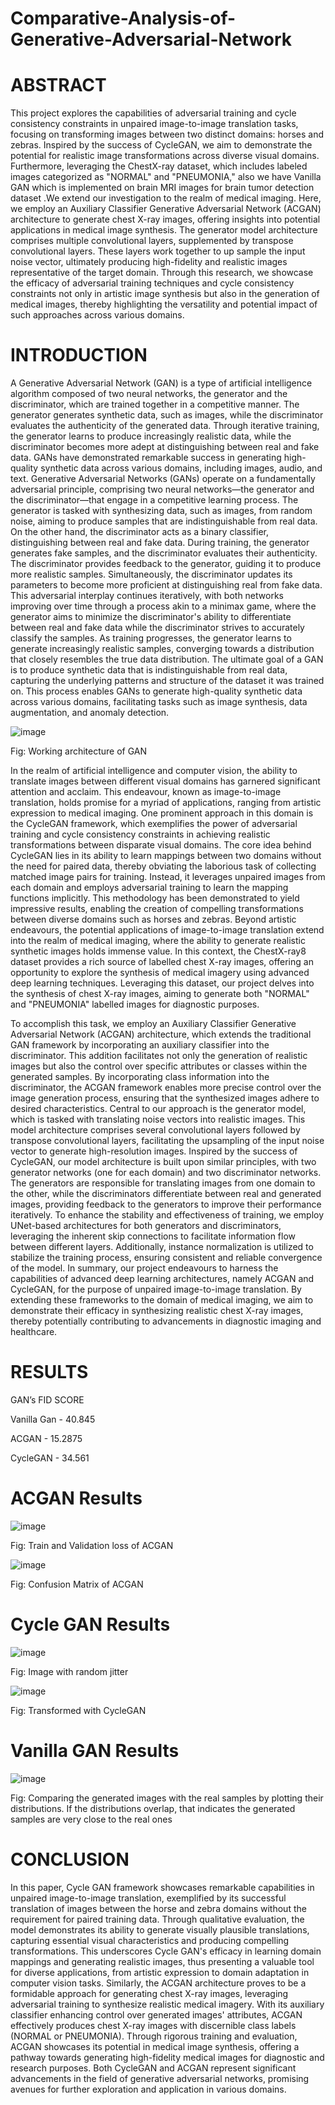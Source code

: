 # Comparative-Analysis-of-Generative-Adversarial-Network
# ABSTRACT

This project explores the capabilities of adversarial training and cycle consistency constraints in unpaired image-to-image translation tasks, focusing on transforming images between two distinct domains: horses and zebras. Inspired by the success of CycleGAN, we aim to demonstrate the potential for realistic image transformations across diverse visual domains. Furthermore, leveraging the ChestX-ray dataset, which includes labeled images categorized as "NORMAL" and "PNEUMONIA," also we have Vanilla GAN which is implemented on brain MRI images for brain tumor detection dataset .We extend our investigation to the realm of medical imaging. Here, we employ an Auxiliary Classifier Generative Adversarial Network (ACGAN) architecture to generate chest X-ray images, offering insights into potential applications in medical image synthesis. The generator model architecture comprises multiple convolutional layers, supplemented by transpose convolutional layers. These layers work together to up sample the input noise vector, ultimately producing high-fidelity and realistic images representative of the target domain.
Through this research, we showcase the efficacy of adversarial training techniques and cycle consistency constraints not only in artistic image synthesis but also in the generation of medical images, thereby highlighting the versatility and potential impact of such approaches across various domains.

# INTRODUCTION
A Generative Adversarial Network (GAN) is a type of artificial intelligence algorithm composed of two neural networks, the generator and the discriminator, which are trained together in a competitive manner. The generator generates synthetic data, such as images, while the discriminator evaluates the authenticity of the generated data. Through iterative training, the generator learns to produce increasingly realistic data, while the discriminator becomes more adept at distinguishing between real and fake data. GANs have demonstrated remarkable success in generating high-quality synthetic data across various domains, including images, audio, and text. Generative Adversarial Networks (GANs) operate on a fundamentally adversarial principle, comprising two neural networks—the generator and the discriminator—that engage in a competitive learning process. The generator is tasked with synthesizing data, such as images, from random noise, aiming to produce samples that are indistinguishable from real data. On the other hand, the discriminator acts as a binary classifier, distinguishing between real and fake data. During training, the generator generates fake samples, and the discriminator evaluates their authenticity. The discriminator provides feedback to the generator, guiding it to produce more realistic samples. Simultaneously, the discriminator updates its parameters to become more proficient at distinguishing real from fake data. This adversarial interplay continues iteratively, with both networks improving over time through a process akin to a minimax game, where the generator aims to minimize the discriminator's ability to differentiate between real and fake data while the discriminator strives to accurately classify the samples. As training progresses, the generator learns to generate increasingly realistic samples, converging towards a distribution that closely resembles the true data distribution. The ultimate goal of a GAN is to produce synthetic data that is indistinguishable from real data, capturing the underlying patterns and structure of the dataset it was trained on. This process enables GANs to generate high-quality synthetic data across various domains, facilitating tasks such as image synthesis, data augmentation, and anomaly detection.

![image](https://github.com/Himanshu300703/Comparative-Analysis-of-Generative-Adversarial-Network/assets/91286198/b3783cd7-fdc4-4a3c-972e-1bd328da4bc1)

Fig: Working architecture of GAN

In the realm of artificial intelligence and computer vision, the ability to translate images between different visual domains has garnered significant attention and acclaim. This endeavour, known as image-to-image translation, holds promise for a myriad of applications, ranging from artistic expression to medical imaging. One prominent approach in this domain is the CycleGAN framework, which exemplifies the power of adversarial training and cycle consistency constraints in achieving realistic transformations between disparate visual domains. 
The core idea behind CycleGAN lies in its ability to learn mappings between two domains without the need for paired data, thereby obviating the laborious task of collecting matched image pairs for training. Instead, it leverages unpaired images from each domain and employs adversarial training to learn the mapping functions implicitly. This methodology has been demonstrated to yield impressive results, enabling the creation of compelling transformations between diverse domains such as horses and zebras. Beyond artistic endeavours, the potential applications of image-to-image translation extend into the realm of medical imaging, where the ability to generate realistic synthetic images holds immense value. In this context, the ChestX-ray8 dataset provides a rich source of labelled chest X-ray images, offering an opportunity to explore the synthesis of medical imagery using advanced deep learning techniques. Leveraging this dataset, our project delves into the synthesis of chest X-ray images, aiming to generate both "NORMAL" and "PNEUMONIA" labelled images for diagnostic purposes. 

To accomplish this task, we employ an Auxiliary Classifier Generative Adversarial Network (ACGAN) architecture, which extends the traditional GAN framework by incorporating an auxiliary classifier into the discriminator. This addition facilitates not only the generation of realistic images but also the control over specific attributes or classes within the generated samples. By incorporating class information into the discriminator, the ACGAN framework enables more precise control over the image generation process, ensuring that the synthesized images adhere to desired characteristics. Central to our approach is the generator model, which is tasked with translating noise vectors into realistic images. This model architecture comprises several convolutional layers followed by transpose convolutional layers, facilitating the upsampling of the input noise vector to generate high-resolution images. Inspired by the success of CycleGAN, our model architecture is built upon similar principles, with two generator networks (one for each domain) and two discriminator networks.
The generators are responsible for translating images from one domain to the other, while the discriminators differentiate between real and generated images, providing feedback to the generators to improve their performance iteratively. To enhance the stability and effectiveness of training, we employ UNet-based architectures for both generators and discriminators, leveraging the inherent skip connections to facilitate information flow between different layers. Additionally, instance normalization is utilized to stabilize the training process, ensuring consistent and reliable convergence of the model.
In summary, our project endeavours to harness the capabilities of advanced deep learning architectures, namely ACGAN and CycleGAN, for the purpose of unpaired image-to-image translation. By extending these frameworks to the domain of medical imaging, we aim to demonstrate their efficacy in synthesizing realistic chest X-ray images, thereby potentially contributing to advancements in diagnostic imaging and healthcare.

# RESULTS 
GAN’s	FID SCORE

Vanilla Gan - 40.845

ACGAN	- 15.2875

CycleGAN - 34.561

# ACGAN Results

![image](https://github.com/Himanshu300703/Comparative-Analysis-of-Generative-Adversarial-Network/assets/91286198/a54aa3a0-1dfb-41f4-a059-6077716dbfad)

Fig: Train and Validation loss of ACGAN 

![image](https://github.com/Himanshu300703/Comparative-Analysis-of-Generative-Adversarial-Network/assets/91286198/d71688ea-2333-42d9-88e4-5007d494ca21)

Fig: Confusion Matrix of ACGAN 

# Cycle GAN Results

![image](https://github.com/Himanshu300703/Comparative-Analysis-of-Generative-Adversarial-Network/assets/91286198/9ec8d9f1-f86d-4ee2-9744-af198cc5561c)

Fig: Image with random jitter

![image](https://github.com/Himanshu300703/Comparative-Analysis-of-Generative-Adversarial-Network/assets/91286198/cb97026f-8aa3-42df-a8ab-0fa435f19dc2)

Fig: Transformed with CycleGAN

# Vanilla GAN Results

![image](https://github.com/Himanshu300703/Comparative-Analysis-of-Generative-Adversarial-Network/assets/91286198/ba9ba54b-8dda-4d35-a4ed-9af2f99f39a2)

Fig: Comparing the generated images with the real samples by plotting their distributions. If the distributions overlap, that indicates the generated samples are very close to the real ones

# CONCLUSION

In this paper, Cycle GAN framework showcases remarkable capabilities in unpaired image-to-image translation, exemplified by its successful translation of images between the horse and zebra domains without the requirement for paired training data. Through qualitative evaluation, the model demonstrates its ability to generate visually plausible translations, capturing essential visual characteristics and producing compelling transformations. This underscores Cycle GAN's efficacy in learning domain mappings and generating realistic images, thus presenting a valuable tool for diverse applications, from artistic expression to domain adaptation in computer vision tasks.
Similarly, the ACGAN architecture proves to be a formidable approach for generating chest X-ray images, leveraging adversarial training to synthesize realistic medical imagery. With its auxiliary classifier enhancing control over generated images' attributes, ACGAN effectively produces chest X-ray images with discernible class labels (NORMAL or PNEUMONIA). Through rigorous training and evaluation, ACGAN showcases its potential in medical image synthesis, offering a pathway towards generating high-fidelity medical images for diagnostic and research purposes. Both CycleGAN and ACGAN represent significant advancements in the field of generative adversarial networks, promising avenues for further exploration and application in various domains.

